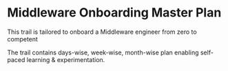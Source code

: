 # Middleware Onboarding Master Plan

This trail is tailored to onboard a Middleware engineer from zero to competent

The trail contains days-wise, week-wise, month-wise plan enabling self-paced learning & experimentation.